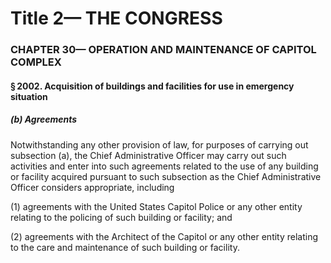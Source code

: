 
# Title 2— THE CONGRESS
### CHAPTER 30— OPERATION AND MAINTENANCE OF CAPITOL COMPLEX
#### § 2002. Acquisition of buildings and facilities for use in emergency situation
##### (b) Agreements

Notwithstanding any other provision of law, for purposes of carrying out subsection (a), the Chief Administrative Officer may carry out such activities and enter into such agreements related to the use of any building or facility acquired pursuant to such subsection as the Chief Administrative Officer considers appropriate, including

(1) agreements with the United States Capitol Police or any other entity relating to the policing of such building or facility; and

(2) agreements with the Architect of the Capitol or any other entity relating to the care and maintenance of such building or facility.
